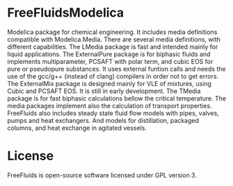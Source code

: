 # FreeFluidsModelica
Modelica package for chemical engineering. It includes media definitions compatible with Modelica.Media.
There are several media definitions, with different capabilities. The LMedia package is fast and intended mainly for liquid applications.
The ExternalPure package is for biphasic fluids and implements multiparameter, PCSAFT with polar term, and cubic EOS for pure or pseudopure substances.
It uses external funtion calls and needs the use of the gcc/g++ (instead of clang) compilers in order not to get errors.
The ExternalMix package is designed mainly for VLE of mixtures, using Cubic and PCSAFT EOS. It is still in early development.
The TMedia package is for fast biphasic calculations bellow the critical temperature. 
The media packages implement also the calculation of transport properties.
FreeFluids also includes steady state fluid flow models with pipes, valves, pumps and heat exchangers. And models for distillation, packaged columns, and heat exchange in agitated vessels.
# License
FreeFluids is open-source software licensed under GPL version 3.
